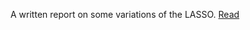 
A written report on some variations of the LASSO. 
[Read](https://github.com/dgrant59/LASSO-Variations/files/8705619/LASSO_Report.pdf)
